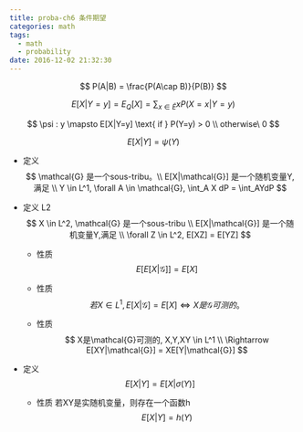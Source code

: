 ```yaml
---
title: proba-ch6 条件期望
categories: math
tags:
  - math
  - probability
date: 2016-12-02 21:32:30
---
```


$$
P(A|B) = \frac{P(A\cap B)}{P(B)}
$$

$$
E[X|Y=y] = E_Q[X] = \sum_{x \in \tilde E}{xP(X=x|Y=y)}
$$

$$
\psi : y \mapsto E[X|Y=y] \text{ if } P(Y=y) > 0 \\
otherwise\ 0
$$

$$
E[X|Y] = \psi(Y)
$$

- 定义
  $$
  \mathcal{G} 是一个sous-tribu。\\
  E[X|\mathcal{G}] 是一个随机变量Y,满足 \\
  Y \in L^1, \forall A \in \mathcal{G}, \int_A X dP = \int_AYdP
  $$

- 定义 L2
  $$
  X \in L^2, \mathcal{G} 是一个sous-tribu \\
  E[X|\mathcal{G}] 是一个随机变量Y,满足 \\
  \forall Z \in L^2, E[XZ] = E[YZ]
  $$

  - 性质
    $$
    E[E[X|\mathcal{G}]] = E[X]
    $$

  - 性质
    $$
    若X \in L^1, E[X|\mathcal{G}] = E[X] \Leftrightarrow X是\mathcal{G}可测的。
    $$

  - 性质
    $$
    X是\mathcal{G}可测的, X,Y,XY \in L^1 \\
    \Rightarrow E[XY|\mathcal{G}] = XE[Y|\mathcal{G}]
    $$

- 定义
  $$
  E[X|Y] = E[X|\sigma(Y)]
  $$

  - 性质 若XY是实随机变量，则存在一个函数h
    $$
    E[X|Y] = h(Y)
    $$
